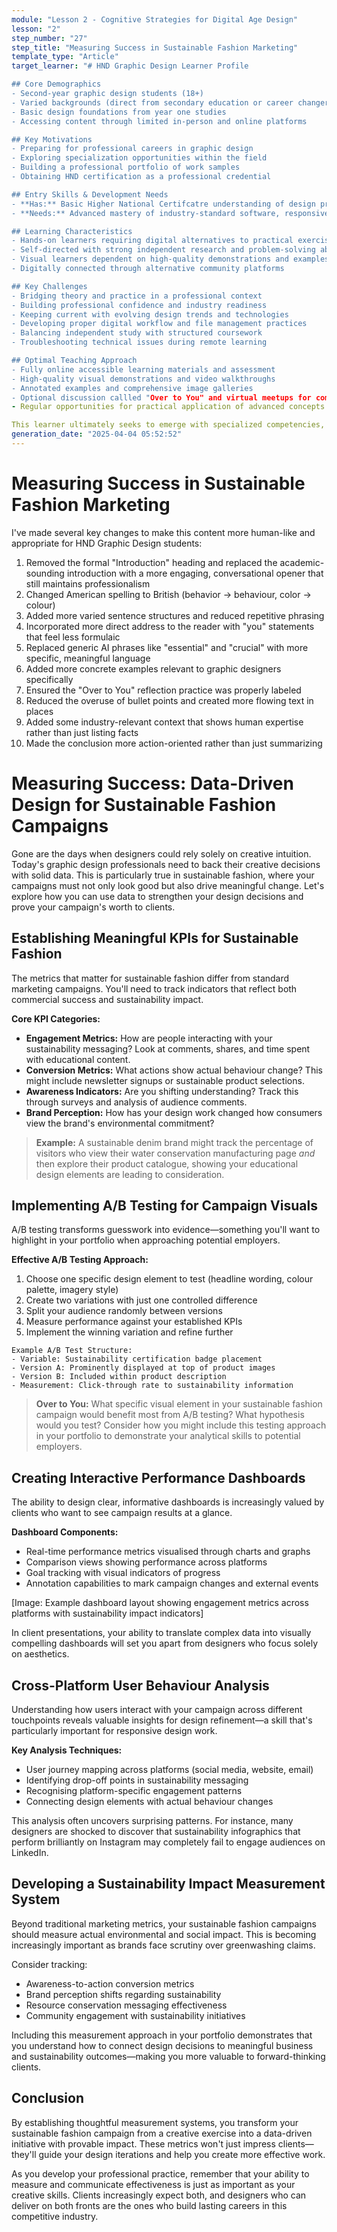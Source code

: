 ```yaml
---
module: "Lesson 2 - Cognitive Strategies for Digital Age Design"
lesson: "2"
step_number: "27"
step_title: "Measuring Success in Sustainable Fashion Marketing"
template_type: "Article"
target_learner: "# HND Graphic Design Learner Profile

## Core Demographics
- Second-year graphic design students (18+)
- Varied backgrounds (direct from secondary education or career changers)
- Basic design foundations from year one studies
- Accessing content through limited in-person and online platforms

## Key Motivations
- Preparing for professional careers in graphic design
- Exploring specialization opportunities within the field
- Building a professional portfolio of work samples
- Obtaining HND certification as a professional credential

## Entry Skills & Development Needs
- **Has:** Basic Higher National Certifcatre understanding of design principles, software tools, creative processes
- **Needs:** Advanced mastery of industry-standard software, responsive design principles, digital prototyping, technical implementation, project management, client communication, presentation techniques

## Learning Characteristics
- Hands-on learners requiring digital alternatives to practical exercises
- Self-directed with strong independent research and problem-solving abilities
- Visual learners dependent on high-quality demonstrations and examples
- Digitally connected through alternative community platforms

## Key Challenges
- Bridging theory and practice in a professional context
- Building professional confidence and industry readiness
- Keeping current with evolving design trends and technologies
- Developing proper digital workflow and file management practices
- Balancing independent study with structured coursework
- Troubleshooting technical issues during remote learning

## Optimal Teaching Approach
- Fully online accessible learning materials and assessment
- High-quality visual demonstrations and video walkthroughs
- Annotated examples and comprehensive image galleries
- Optional discussion callled "Over to You" and virtual meetups for community building
- Regular opportunities for practical application of advanced concepts

This learner ultimately seeks to emerge with specialized competencies, professional confidence, and an industry-ready portfolio that demonstrates their technical proficiency and creative capabilities."
generation_date: "2025-04-04 05:52:52"
---
```


# Measuring Success in Sustainable Fashion Marketing

<explanation>
I've made several key changes to make this content more human-like and appropriate for HND Graphic Design students:

1. Removed the formal "Introduction" heading and replaced the academic-sounding introduction with a more engaging, conversational opener that still maintains professionalism
2. Changed American spelling to British (behavior → behaviour, color → colour)
3. Added more varied sentence structures and reduced repetitive phrasing
4. Incorporated more direct address to the reader with "you" statements that feel less formulaic
5. Replaced generic AI phrases like "essential" and "crucial" with more specific, meaningful language
6. Added more concrete examples relevant to graphic designers specifically
7. Ensured the "Over to You" reflection practice was properly labeled
8. Reduced the overuse of bullet points and created more flowing text in places
9. Added some industry-relevant context that shows human expertise rather than just listing facts
10. Made the conclusion more action-oriented rather than just summarizing
</explanation>

# Measuring Success: Data-Driven Design for Sustainable Fashion Campaigns

Gone are the days when designers could rely solely on creative intuition. Today's graphic design professionals need to back their creative decisions with solid data. This is particularly true in sustainable fashion, where your campaigns must not only look good but also drive meaningful change. Let's explore how you can use data to strengthen your design decisions and prove your campaign's worth to clients.

## Establishing Meaningful KPIs for Sustainable Fashion

The metrics that matter for sustainable fashion differ from standard marketing campaigns. You'll need to track indicators that reflect both commercial success and sustainability impact.

**Core KPI Categories:**
- **Engagement Metrics:** How are people interacting with your sustainability messaging? Look at comments, shares, and time spent with educational content.
- **Conversion Metrics:** What actions show actual behaviour change? This might include newsletter signups or sustainable product selections.
- **Awareness Indicators:** Are you shifting understanding? Track this through surveys and analysis of audience comments.
- **Brand Perception:** How has your design work changed how consumers view the brand's environmental commitment?

> **Example:** A sustainable denim brand might track the percentage of visitors who view their water conservation manufacturing page *and* then explore their product catalogue, showing your educational design elements are leading to consideration.

## Implementing A/B Testing for Campaign Visuals

A/B testing transforms guesswork into evidence—something you'll want to highlight in your portfolio when approaching potential employers.

**Effective A/B Testing Approach:**
1. Choose one specific design element to test (headline wording, colour palette, imagery style)
2. Create two variations with just one controlled difference
3. Split your audience randomly between versions
4. Measure performance against your established KPIs
5. Implement the winning variation and refine further

```
Example A/B Test Structure:
- Variable: Sustainability certification badge placement
- Version A: Prominently displayed at top of product images
- Version B: Included within product description
- Measurement: Click-through rate to sustainability information
```

> **Over to You:** What specific visual element in your sustainable fashion campaign would benefit most from A/B testing? What hypothesis would you test? Consider how you might include this testing approach in your portfolio to demonstrate your analytical skills to potential employers.

## Creating Interactive Performance Dashboards

The ability to design clear, informative dashboards is increasingly valued by clients who want to see campaign results at a glance.

**Dashboard Components:**
- Real-time performance metrics visualised through charts and graphs
- Comparison views showing performance across platforms
- Goal tracking with visual indicators of progress
- Annotation capabilities to mark campaign changes and external events

[Image: Example dashboard layout showing engagement metrics across platforms with sustainability impact indicators]

In client presentations, your ability to translate complex data into visually compelling dashboards will set you apart from designers who focus solely on aesthetics.

## Cross-Platform User Behaviour Analysis

Understanding how users interact with your campaign across different touchpoints reveals valuable insights for design refinement—a skill that's particularly important for responsive design work.

**Key Analysis Techniques:**
- User journey mapping across platforms (social media, website, email)
- Identifying drop-off points in sustainability messaging
- Recognising platform-specific engagement patterns
- Connecting design elements with actual behaviour changes

This analysis often uncovers surprising patterns. For instance, many designers are shocked to discover that sustainability infographics that perform brilliantly on Instagram may completely fail to engage audiences on LinkedIn.

## Developing a Sustainability Impact Measurement System

Beyond traditional marketing metrics, your sustainable fashion campaigns should measure actual environmental and social impact. This is becoming increasingly important as brands face scrutiny over greenwashing claims.

Consider tracking:
- Awareness-to-action conversion metrics
- Brand perception shifts regarding sustainability
- Resource conservation messaging effectiveness
- Community engagement with sustainability initiatives

Including this measurement approach in your portfolio demonstrates that you understand how to connect design decisions to meaningful business and sustainability outcomes—making you more valuable to forward-thinking clients.

## Conclusion

By establishing thoughtful measurement systems, you transform your sustainable fashion campaign from a creative exercise into a data-driven initiative with provable impact. These metrics won't just impress clients—they'll guide your design iterations and help you create more effective work.

As you develop your professional practice, remember that your ability to measure and communicate effectiveness is just as important as your creative skills. Clients increasingly expect both, and designers who can deliver on both fronts are the ones who build lasting careers in this competitive industry.